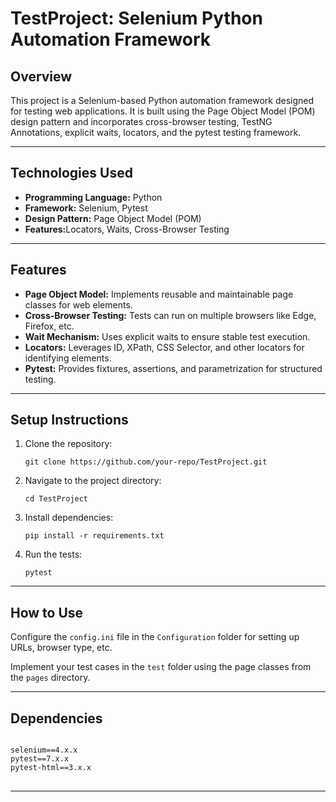 <h1>TestProject: Selenium Python Automation Framework</h1>

<h2>Overview</h2>
<p>
  This project is a Selenium-based Python automation framework designed for testing web applications. 
  It is built using the Page Object Model (POM) design pattern and incorporates cross-browser testing, TestNG Annotations,
  explicit waits, locators, and the pytest testing framework.
</p>

<hr />

<h2>Technologies Used</h2>
<ul>
  <li><strong>Programming Language:</strong> Python</li>
  <li><strong>Framework:</strong> Selenium, Pytest</li>
  <li><strong>Design Pattern:</strong> Page Object Model (POM)</li>
  <li><strong>Features:</strong>Locators, Waits, Cross-Browser Testing</li>
</ul>

<hr />

<h2>Features</h2>
<ul>
  <li><strong>Page Object Model:</strong> Implements reusable and maintainable page classes for web elements.</li>
  <li><strong>Cross-Browser Testing:</strong> Tests can run on multiple browsers like Edge, Firefox, etc.</li>
  <li><strong>Wait Mechanism:</strong> Uses explicit waits to ensure stable test execution.</li>
  <li><strong>Locators:</strong> Leverages ID, XPath, CSS Selector, and other locators for identifying elements.</li>
  <li><strong>Pytest:</strong> Provides fixtures, assertions, and parametrization for structured testing.</li>
</ul>

<hr />

<h2>Setup Instructions</h2>
<ol>
  <li>Clone the repository:</li>
  <pre><code>git clone https://github.com/your-repo/TestProject.git</code></pre>
  <li>Navigate to the project directory:</li>
  <pre><code>cd TestProject</code></pre>
  <li>Install dependencies:</li>
  <pre><code>pip install -r requirements.txt</code></pre>
  <li>Run the tests:</li>
  <pre><code>pytest</code></pre>
</ol>

<hr />

<h2>How to Use</h2>
<p>
  Configure the <code>config.ini</code> file in the <code>Configuration</code> folder for setting up URLs, browser type, etc.
</p>
<p>
  Implement your test cases in the <code>test</code> folder using the page classes from the <code>pages</code> directory.
</p>

<hr />

<h2>Dependencies</h2>
<pre>
<code>
selenium==4.x.x
pytest==7.x.x
pytest-html==3.x.x
</code>
</pre>

<hr />



